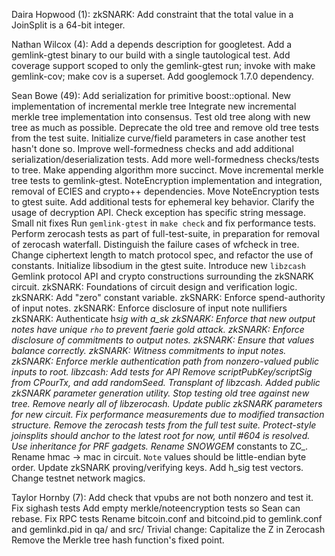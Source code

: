 Daira Hopwood (1):
zkSNARK: Add constraint that the total value in a JoinSplit is a 64-bit integer.

Nathan Wilcox (4):
Add a depends description for googletest.
Add a gemlink-gtest binary to our build with a single tautological test.
Add coverage support scoped to only the gemlink-gtest run; invoke with make gemlink-cov; make cov is a superset.
Add googlemock 1.7.0 dependency.

Sean Bowe (49):
Add serialization for primitive boost::optional<T>.
New implementation of incremental merkle tree
Integrate new incremental merkle tree implementation into consensus.
Test old tree along with new tree as much as possible.
Deprecate the old tree and remove old tree tests from the test suite.
Initialize curve/field parameters in case another test hasn't done so.
Improve well-formedness checks and add additional serialization/deserialization tests.
Add more well-formedness checks/tests to tree.
Make appending algorithm more succinct.
Move incremental merkle tree tests to gemlink-gtest.
NoteEncryption implementation and integration, removal of ECIES and crypto++ dependencies.
Move NoteEncryption tests to gtest suite.
Add additional tests for ephemeral key behavior.
Clarify the usage of decryption API.
Check exception has specific string message.
Small nit fixes
Run `gemlink-gtest` in `make check` and fix performance tests.
Perform zerocash tests as part of full-test-suite, in preparation for removal of zerocash waterfall.
Distinguish the failure cases of wfcheck in tree.
Change ciphertext length to match protocol spec, and refactor the use of constants.
Initialize libsodium in the gtest suite.
Introduce new `libzcash` Gemlink protocol API and crypto constructions surrounding the zkSNARK circuit.
zkSNARK: Foundations of circuit design and verification logic.
zkSNARK: Add "zero" constant variable.
zkSNARK: Enforce spend-authority of input notes.
zkSNARK: Enforce disclosure of input note nullifiers
zkSNARK: Authenticate h*sig with a_sk
zkSNARK: Enforce that new output notes have unique `rho` to prevent faerie gold attack.
zkSNARK: Enforce disclosure of commitments to output notes.
zkSNARK: Ensure that values balance correctly.
zkSNARK: Witness commitments to input notes.
zkSNARK: Enforce merkle authentication path from nonzero-valued public inputs to root.
libzcash: Add tests for API
Remove scriptPubKey/scriptSig from CPourTx, and add randomSeed.
Transplant of libzcash.
Added public zkSNARK parameter generation utility.
Stop testing old tree against new tree.
Remove nearly all of libzerocash.
Update public zkSNARK parameters for new circuit.
Fix performance measurements due to modified transaction structure.
Remove the zerocash tests from the full test suite.
Protect-style joinsplits should anchor to the latest root for now, until #604 is resolved.
Use inheritance for PRF gadgets.
Rename SNOWGEM* constants to ZC\_.
Rename hmac -> mac in circuit.
`Note` values should be little-endian byte order.
Update zkSNARK proving/verifying keys.
Add h_sig test vectors.
Change testnet network magics.

Taylor Hornby (7):
Add check that vpubs are not both nonzero and test it.
Fix sighash tests
Add empty merkle/noteencryption tests so Sean can rebase.
Fix RPC tests
Rename bitcoin.conf and bitcoind.pid to gemlink.conf and gemlinkd.pid in qa/ and src/
Trivial change: Capitalize the Z in Zerocash
Remove the Merkle tree hash function's fixed point.
